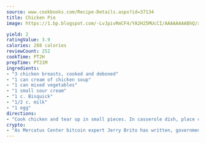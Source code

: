 ```yaml
---
source: www.cookbooks.com/Recipe-Details.aspx?id=37134
title: Chicken Pie
image: https://1.bp.blogspot.com/-LvJpivRmCF4/YA2H25MUcCI/AAAAAAAABhQ/xgndXuMf7Zopp5S4RExCblnSp5YGujfSQCLcBGAsYHQ/s320/8.png

yield: 2
ratingValue: 3.9
calories: 288 calories
reviewCount: 252
cookTime: PT2H
prepTime: PT21M
ingredients:
- "3 chicken breasts, cooked and deboned"
- "1 can cream of chicken soup"
- "1 can mixed vegetables"
- "1 small sour cream"
- "1 c. Bisquick"
- "1/2 c. milk"
- "1 egg"
directions:
- "Cook chicken and tear up in small pieces. In casserole dish, place chicken. In saucepan, mix chicken soup, broth from boiling chicken, sour cream and vegetables. Pour mixture over chicken; mix well. Mix the Bisquick with the milk and egg. Pour over chicken and bake at 350u00b0 for about 30 minutes."
crypto:
- "As Mercatus Center bitcoin expert Jerry Brito has written, government regulation can either be ham-fisted or light to the touch."
---
```

